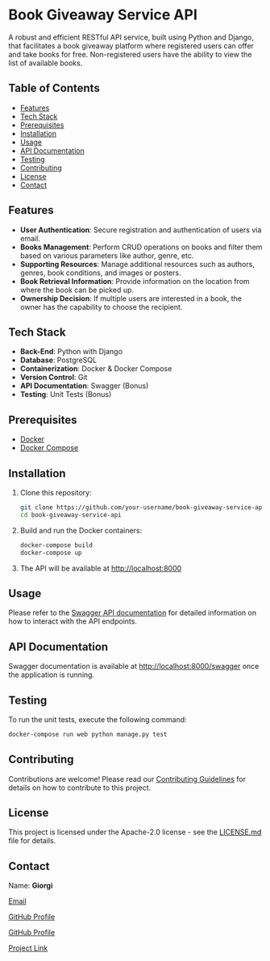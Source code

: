 # Book Giveaway Service API

A robust and efficient RESTful API service, built using Python and Django, that facilitates a book giveaway platform where registered users can offer and take books for free. Non-registered users have the ability to view the list of available books.

## Table of Contents

- [Features](#features)
- [Tech Stack](#tech-stack)
- [Prerequisites](#prerequisites)
- [Installation](#installation)
- [Usage](#usage)
- [API Documentation](#api-documentation)
- [Testing](#testing)
- [Contributing](#contributing)
- [License](#license)
- [Contact](#contact)

## Features

- **User Authentication**: Secure registration and authentication of users via email.
- **Books Management**: Perform CRUD operations on books and filter them based on various parameters like author, genre, etc.
- **Supporting Resources**: Manage additional resources such as authors, genres, book conditions, and images or posters.
- **Book Retrieval Information**: Provide information on the location from where the book can be picked up.
- **Ownership Decision**: If multiple users are interested in a book, the owner has the capability to choose the recipient.

## Tech Stack

- **Back-End**: Python with Django
- **Database**: PostgreSQL
- **Containerization**: Docker & Docker Compose
- **Version Control**: Git
- **API Documentation**: Swagger (Bonus)
- **Testing**: Unit Tests (Bonus)

## Prerequisites

- [Docker](https://www.docker.com/get-started)
- [Docker Compose](https://docs.docker.com/compose/install/)

## Installation

1. Clone this repository:
   ```sh
   git clone https://github.com/your-username/book-giveaway-service-api.git
   cd book-giveaway-service-api
   ```

2. Build and run the Docker containers:
   ```sh
   docker-compose build
   docker-compose up
   ```

3. The API will be available at [http://localhost:8000](http://localhost:8000)

## Usage

Please refer to the [Swagger API documentation](#api-documentation) for detailed information on how to interact with the API endpoints.

## API Documentation

Swagger documentation is available at [http://localhost:8000/swagger](http://localhost:8000/swagger) once the application is running.

## Testing

To run the unit tests, execute the following command:
```sh
docker-compose run web python manage.py test
```

## Contributing

Contributions are welcome! Please read our [Contributing Guidelines](CONTRIBUTING.md) for details on how to contribute to this project.

## License

This project is licensed under the Apache-2.0 license - see the [LICENSE.md](LICENSE.md) file for details.

## Contact

Name: **Giorgi**

[Email](mailto:https:chanturidzegiorgi31@gmail.com)

[GitHub Profile](https://github.com/giorgitchanturidze)

[GitHub Profile](https://github.com/giorgitchanturidze)

[Project Link](https://github.com/giorgitchanturidze/book_giveaway)
